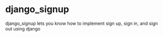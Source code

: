 # django_signup
django_signup lets you know how to implement sign up, sign in, and sign out using django
